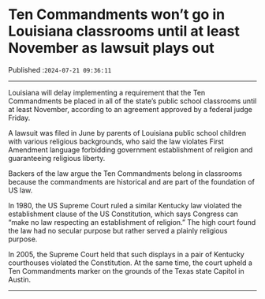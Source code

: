 # Ten Commandments won’t go in Louisiana classrooms until at least November as lawsuit plays out

Published :`2024-07-21 09:36:11`

---

Louisiana will delay implementing a requirement that the Ten Commandments be placed in all of the state’s public school classrooms until at least November, according to an agreement approved by a federal judge Friday.

A lawsuit was filed in June by parents of Louisiana public school children with various religious backgrounds, who said the law violates First Amendment language forbidding government establishment of religion and guaranteeing religious liberty.

Backers of the law argue the Ten Commandments belong in classrooms because the commandments are historical and are part of the foundation of US law.

In 1980, the US Supreme Court ruled a similar Kentucky law violated the establishment clause of the US Constitution, which says Congress can “make no law respecting an establishment of religion.” The high court found the law had no secular purpose but rather served a plainly religious purpose.

In 2005, the Supreme Court held that such displays in a pair of Kentucky courthouses violated the Constitution. At the same time, the court upheld a Ten Commandments marker on the grounds of the Texas state Capitol in Austin.

---

